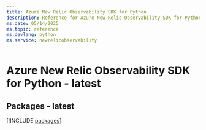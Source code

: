 ```yaml
---
title: Azure New Relic Observability SDK for Python
description: Reference for Azure New Relic Observability SDK for Python
ms.date: 05/14/2025
ms.topic: reference
ms.devlang: python
ms.service: newrelicobservability
---
```

# Azure New Relic Observability SDK for Python - latest
## Packages - latest
[!INCLUDE [packages](new-relic-observability-index.md)]